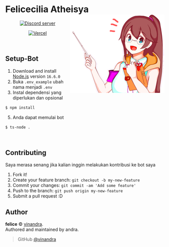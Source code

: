 # Felicecilia Atheisya <img src="static/static.png" align="right">
<div align="center">
	<p>
		<a href="https://discord.gg/BbQEe28pJT"><img src="https://img.shields.io/discord/1000253744820273213?color=%235865F2&logo=discord&logoColor=white" alt="Discord server" /></a>
	</p>
	<p>
		<a href="https://github.com/vinandra/felice"><img src="https://www.buymeacoffee.com/assets/img/custom_images/orange_img.png" alt="Vercel" /></a>
	</p>
</div>

<br>

## Setup-Bot

1. Download and install [Node.js](https://nodejs.org) version `16.6.0`
2. Buka `.env_example` ubah nama menjadi `.env`
3. Instal dependensi yang diperlukan dan opsional
```sh
$ npm install
```
5. Anda dapat memulai bot
```sh
$ ts-node .
```

<br>

## Contributing

Saya merasa senang jika kalian inggin melakukan kontribusi ke bot saya
1. Fork it!
2. Create your feature branch: `git checkout -b my-new-feature`
3. Commit your changes: `git commit -am 'Add some feature'`
4. Push to the branch: `git push origin my-new-feature`
5. Submit a pull request :D


## Author

**felice** © [vinandra](https://github.com/vinandra).  
Authored and maintained by andra.

> GitHub [@vinandra](https://github.com/vinandra)
